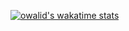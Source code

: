 <!---  [![Anurag's github stats](https://github-readme-stats.vercel.app/api?username=owalid&count_private=true&theme=gruvbox)](https://github.com/anuraghazra/github-readme-stats) -->

[![owalid's wakatime stats](https://github-readme-stats.vercel.app/api/wakatime?username=@owalid&layout=compact&theme=gruvbox)](https://github-readme-stats.vercel.app/api/wakatime?username=@owalid&layout=compact&theme=gruvbox)

